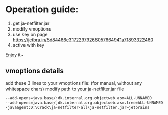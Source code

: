 # Operation guide: 

1. get ja-netfilter.jar 
2. modify vmoptions
3. use key on page https://jetbra.in/5d84466e31722979266057664941a71893322460
4. active with key

Enjoy it~



## vmoptions details

add these 3 lines to your vmoptions file: (for manual, without any whitespace chars)
modify path to your ja-netfilter.jar file    

```bash
--add-opens=java.base/jdk.internal.org.objectweb.asm=ALL-UNNAMED
--add-opens=java.base/jdk.internal.org.objectweb.asm.tree=ALL-UNNAMED
-javaagent:D:\Crack\ja-netfilter-all\ja-netfilter.jar=jetbrains
```

